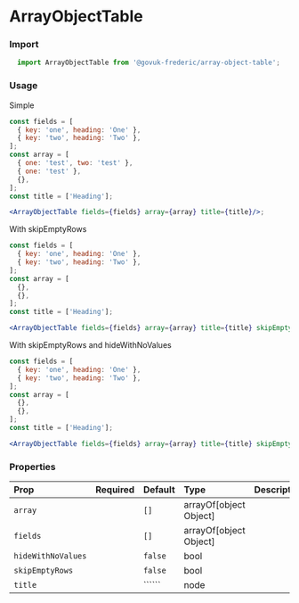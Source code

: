 ArrayObjectTable
================

### Import
```js
  import ArrayObjectTable from '@govuk-frederic/array-object-table';
```
<!-- STORY -->

### Usage

Simple
```jsx
const fields = [
  { key: 'one', heading: 'One' },
  { key: 'two', heading: 'Two' },
];
const array = [
  { one: 'test', two: 'test' },
  { one: 'test' },
  {},
];
const title = ['Heading'];

<ArrayObjectTable fields={fields} array={array} title={title}/>;
```

With skipEmptyRows
```jsx
const fields = [
  { key: 'one', heading: 'One' },
  { key: 'two', heading: 'Two' },
];
const array = [
  {},
  {},
];
const title = ['Heading'];

<ArrayObjectTable fields={fields} array={array} title={title} skipEmptyRows/>
```

With skipEmptyRows and hideWithNoValues
```jsx
const fields = [
  { key: 'one', heading: 'One' },
  { key: 'two', heading: 'Two' },
];
const array = [
  {},
  {},
];
const title = ['Heading'];

<ArrayObjectTable fields={fields} array={array} title={title} skipEmptyRows hideWithNoValues/>;
```

### Properties
Prop | Required | Default | Type | Description
:--- | :------- | :------ | :--- | :----------
 `array` |  | ```[]``` | arrayOf[object Object] | 
 `fields` |  | ```[]``` | arrayOf[object Object] | 
 `hideWithNoValues` |  | ```false``` | bool | 
 `skipEmptyRows` |  | ```false``` | bool | 
 `title` |  | `````` | node | 


